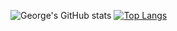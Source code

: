 ![George's GitHub stats](https://github-readme-stats.vercel.app/api?username=lingeorge88&show_icons=true&theme=tokyonight)
[![Top Langs](https://github-readme-stats.vercel.app/api/top-langs/?username=lingeorge88&layout=compact)](https://github.com/lingeorge88/github-readme-stats)
